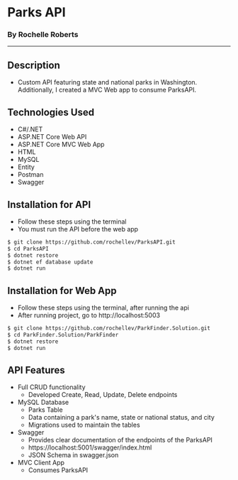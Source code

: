 # Parks API
### By Rochelle Roberts
-----

## Description
* Custom API featuring state and national parks in Washington. Additionally, I created a MVC Web app to consume ParksAPI.

## Technologies Used
* C#/.NET
* ASP.NET Core Web API
* ASP.NET Core MVC Web App
* HTML
* MySQL
* Entity
* Postman
* Swagger

## Installation for API
* Follow these steps using the terminal
* You must run the API before the web app

```sh
$ git clone https://github.com/rochellev/ParksAPI.git
$ cd ParksAPI
$ dotnet restore
$ dotnet ef database update
$ dotnet run
```

## Installation for Web App
* Follow these steps using the terminal, after running the api
* After running project, go to http://localhost:5003

```sh
$ git clone https://github.com/rochellev/ParkFinder.Solution.git
$ cd ParkFinder.Solution/ParkFinder
$ dotnet restore
$ dotnet run
```

## API Features
* Full CRUD functionality
  * Developed Create, Read, Update, Delete endpoints
* MySQL Database
  * Parks Table
  * Data containing a park's name, state or national status, and city
  * Migrations used to maintain the tables
* Swagger
  * Provides clear documentation of the endpoints of the ParksAPI
  * https://localhost:5001/swagger/index.html
  * JSON Schema in swagger.json 
* MVC Client App 
  * Consumes ParksAPI